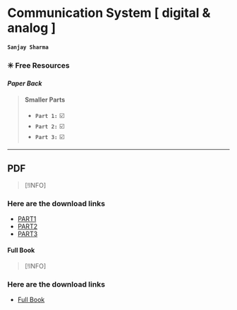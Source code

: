 # Communication System [ digital & analog ]
#### `Sanjay Sharma`
### ✳️ Free Resources
***Paper Back***
>#### Smaller Parts 
>  -  **`Part 1:`** ☑️
>  - **`Part 2:`**  ☑️
>  - **`Part 3:`**  ☑️


---

## PDF

> [!INFO]
### Here are the download links
- [PART1](https://github.com/PradyumnaKumarMirdha/Communication-System/blob/main/Communication%20Electronics/book%201.pdf)
- [PART2](https://drive.google.com/file/d/1K6-xqhJxeGhk8ARY9Lgv-ufDEUw0U84L/view)
- [PART3](https://github.com/PradyumnaKumarMirdha/Communication-System/blob/main/Communication%20Electronics/book%20part3.pdf)


#### Full Book

> [!INFO]
### Here are the download links
- [Full Book](https://drive.google.com/file/d/1hDlPPDZb0mhqGnFMlesXG_j3fVCB5ifk/view)

